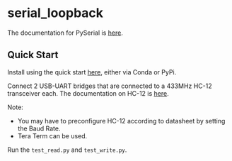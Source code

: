 # serial_loopback

The documentation for PySerial is [here](https://pyserial.readthedocs.io/en/latest/shortintro.html).

## Quick Start

Install using the quick start [here](https://pyserial.readthedocs.io/en/latest/pyserial.html), either via Conda or PyPi.

Connect 2 USB-UART bridges that are connected to a 433MHz HC-12 transceiver each. The documentation on HC-12 is [here](https://statics3.seeedstudio.com/assets/file/bazaar/product/HC-12_english_datasheets.pdf).

Note: 
- You may have to preconfigure HC-12 according to datasheet by setting the Baud Rate.
- Tera Term can be used.

Run the `test_read.py` and `test_write.py`.
